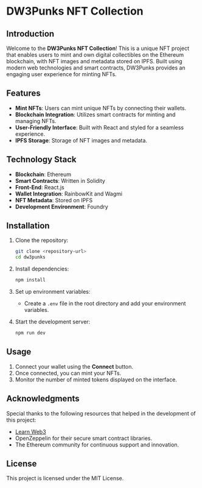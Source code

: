 # DW3Punks NFT Collection

## Introduction

Welcome to the **DW3Punks NFT Collection**! This is a unique NFT project that enables users to mint and own digital collectibles on the Ethereum blockchain, with NFT images and metadata stored on IPFS. Built using modern web technologies and smart contracts, DW3Punks provides an engaging user experience for minting NFTs.

## Features

- **Mint NFTs**: Users can mint unique NFTs by connecting their wallets.
- **Blockchain Integration**: Utilizes smart contracts for minting and managing NFTs.
- **User-Friendly Interface**: Built with React and styled for a seamless experience.
- **IPFS Storage**: Storage of NFT images and metadata.

## Technology Stack

- **Blockchain**: Ethereum
- **Smart Contracts**: Written in Solidity
- **Front-End**: React.js
- **Wallet Integration**: RainbowKit and Wagmi
- **NFT Metadata**: Stored on IPFS
- **Development Environment**: Foundry

## Installation

1. Clone the repository:
   ```bash
   git clone <repository-url>
   cd dw3punks
   ```

2. Install dependencies:
   ```bash
   npm install
   ```

3. Set up environment variables:
   - Create a `.env` file in the root directory and add your environment variables.

4. Start the development server:
   ```bash
   npm run dev
   ```

## Usage

1. Connect your wallet using the **Connect** button.
2. Once connected, you can mint your NFTs.
3. Monitor the number of minted tokens displayed on the interface.

## Acknowledgments

Special thanks to the following resources that helped in the development of this project:

- [Learn Web3](https://learnweb3.io/)
- OpenZeppelin for their secure smart contract libraries.
- The Ethereum community for continuous support and innovation.

## License

This project is licensed under the MIT License.
